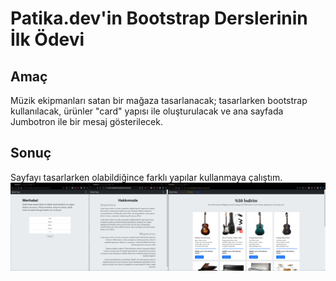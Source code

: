 # Patika.dev'in Bootstrap Derslerinin İlk Ödevi

## Amaç
Müzik ekipmanları satan bir mağaza tasarlanacak; tasarlarken bootstrap kullanılacak, ürünler "card" yapısı ile oluşturulacak ve ana sayfada Jumbotron ile bir mesaj gösterilecek.

## Sonuç
Sayfayı tasarlarken olabildiğince farklı yapılar kullanmaya çalıştım.
![Bootstrap Ödev 1](/Bootstrap/1-MuzikAletleri/Odev1.jpg "Bootstrap Ödev 1")